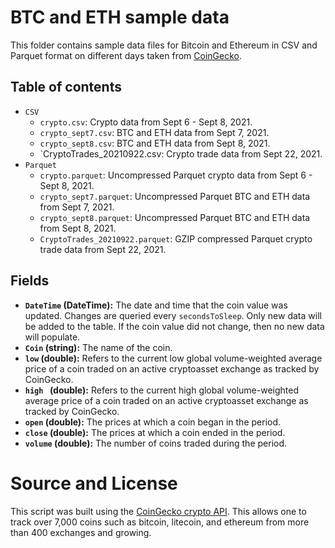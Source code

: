 # BTC and ETH sample data

This folder contains sample data files for Bitcoin and Ethereum in CSV and Parquet format on different days taken from [CoinGecko](https://www.coingecko.com/).

## Table of contents

- `CSV`
  - `crypto.csv`: Crypto data from Sept 6 - Sept 8, 2021.
  - `crypto_sept7.csv`: BTC and ETH data from Sept 7, 2021.
  - `crypto_sept8.csv`: BTC and ETH data from Sept 8, 2021.
  - `CryptoTrades_20210922.csv: Crypto trade data from Sept 22, 2021.
- `Parquet`
  - `crypto.parquet`: Uncompressed Parquet crypto data from Sept 6 - Sept 8, 2021.
  - `crypto_sept7.parquet`: Uncompressed Parquet BTC and ETH data from Sept 7, 2021.
  - `crypto_sept8.parquet`: Uncompressed Parquet BTC and ETH data from Sept 8, 2021.
  - `CryptoTrades_20210922.parquet`: GZIP compressed Parquet crypto trade data from Sept 22, 2021.

## Fields

  - **`DateTime` (DateTime):** The date and time that the coin value was updated.  Changes are queried every `secondsToSleep`.  Only new data will be added to the table.  If the coin value did not change, then no new data will populate.
- **`Coin` (string):** The name of the coin.
- **`low` (double):** Refers to the current low global volume-weighted average price of a coin traded on an active cryptoasset exchange as tracked by CoinGecko.
- **`high ` (double):** Refers to the current high global volume-weighted average price of a coin traded on an active cryptoasset exchange as tracked by CoinGecko.
- **`open` (double):** The prices at which a coin began in the period.
- **`close` (double):** The prices at which a coin ended in the period.
- **`volume` (double):** The number of coins traded during the period.


# Source and License

This script was built using the [CoinGecko crypto API](https://www.coingecko.com/).  This allows one to track over 7,000 coins such as bitcoin, litecoin, and ethereum from more than 400 exchanges and growing.
